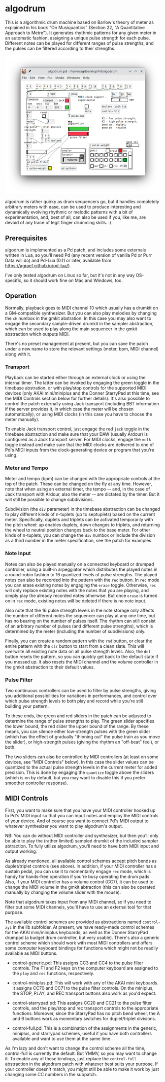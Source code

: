 # algodrum

This is a algorithmic drum machine based on Barlow's theory of meter as explained in his book "On Musiquantics" (Section 22, "A Quantitative Approach to Metre"). It generates rhythmic patterns for any given meter in an automatic fashion, assigning a unique pulse strength for each pulse. Different notes can be played for different ranges of pulse strengths, and the pulses can be filtered according to their strengths.

![algodrum](algodrum.png)

algodrum is rather quirky as drum sequencers go, but it handles completely arbitrary meters with ease, can be used to produce interesting and dynamically evolving rhythmic or melodic patterns with a bit of experimentation, and, best of all, can also be used if you, like me, are devoid of any trace of legit finger drumming skills. :)

## Prerequisites

algodrum is implemented as a Pd patch, and includes some externals written in Lua, so you'll need Pd (any recent version of vanilla Pd or Purr Data will do) and Pd-Lua (0.11 or later, available from https://agraef.github.io/pd-lua/).

I've only tested algodrum on Linux so far, but it's not in any way OS-specific, so it should work fine on Mac and Windows, too.

## Operation

Normally, playback goes to MIDI channel 10 which usually has a drumkit on a GM-compatible synthesizer. But you can also play melodies by changing the `ch` numbox in the gmkit abstration. In this case you may also want to engage the secondary sample-driven drumkit in the sampler abstraction, which can be used to play along the main sequencer in the gmkit abstraction which outputs MIDI.

There's no preset management at present, but you can save the patch under a new name to store the relevant settings (meter, bpm, MIDI channel) along with it.

### Transport

Playback can be started either through an external clock or using the internal timer. The latter can be invoked by engaging the green toggle in the timebase abstration, or with play/stop controls for the supported MIDI devices (only AKAI mini/miniplus and the Donner StarryPad at this time, see the MIDI Controls section below for further details). It's also possible to control the patch externally using Jack transport (including BBT information if the server provides it, in which case the meter will be chosen automatically), or using MIDI clocks (in this case you have to choose the meter manually).

To enable Jack transport control, just engage the red `jack` toggle in the timebase abstraction and make sure that your DAW (usually Ardour) is configured as a Jack transport server. For MIDI clocks, engage the `mclk` toggle instead and make sure that the MIDI clocks are delivered to one of Pd's MIDI inputs from the clock-generating device or program that you're using.

### Meter and Tempo

Meter and tempo (bpm) can be changed with the appropriate controls at the top of the patch. These can be changed on the fly at any time. However, note that when using an external timer, the tempo -- and, in the case of Jack transport with Ardour, also the meter -- are dictated by the timer. But it will still be possible to change subdivisions.

Subdivision (the `div` parameter) in the timebase abstraction can be changed to play different kinds of n-tuplets (up to septuplets) based on the current meter. Specifically, duplets and triplets can be activated temporarily with the pitch wheel: up enables duplets, down changes to triplets, and returning the wheel to neutral position changes back to the base meter. For other kinds of n-tuplets, you can change the `div` numbox or include the division as a third number in the meter specification, see the patch for examples.

### Note Input

Notes can also be played manually on a connected keyboard or drumpad controller, using a built-in arpeggiator which distributes the played notes in a round-robin fashion to 16 quantized levels of pulse strengths. The played notes can also be recorded into the pattern with the `rec` button. In `rec` mode you can erase existing notes by engaging the `erase` toggle. Otherwise, `rec` will only replace existing notes with the notes that you are playing, and simply play the already recorded notes otherwise. But once `erase` is turned on in `rec` mode, existing notes will be deleted if there is no note input.

Also note that the 16 pulse strength levels in the note storage only affects the number of different notes the sequencer can play at any one time, but has no bearing on the number of pulses itself. The rhythm can still consist of an arbitrary number of pulses (and different pulse strengths), which is determined by the meter (including the number of subdivisions) only.

Finally, you can create a random pattern with the `rnd` button, or clear the entire pattern with the `clr` button to start from a clean slate. This will overwrite all existing note data on all pulse strength levels. Also, the `def` button resets the pattern, so you can quickly get back to the default state if you messed up. It also resets the MIDI channel and the volume controller in the gmkit abstraction to their default values.

### Pulse Filter

Two continuous controllers can be used to filter by pulse strengths, giving you additional possibilities for variations in performances, and control over which pulse strength levels to both play and record while you're still building your pattern.

To these ends, the green and red sliders in the patch can be adjusted to determine the range of pulse strengths to play. The green slider specifies the lower bound, the red slider the upper bound of the range. By these means, you can silence either low-strength pulses with the green slider (which has the effect of gradually "thinning out" the pulse train as you move the slider), or high-strength pulses (giving the rhythm an "off-beat" feel), or both.

The two sliders can also be controlled by MIDI controllers (at least on some devices, see "MIDI Controls" below). In this case the slider values can be quantized to the actual pulse strength levels in the current meter for added precision. This is done by engaging the `quantize` toggle above the sliders (which is on by default, but you may want to disable this if you prefer smoother controller response).

## MIDI Controls

First, you want to make sure that you have your MIDI controller hooked up to Pd's MIDI input so that you can input notes and employ the MIDI controls of your device. And of course you want to connect Pd's MIDI output to whatever synthesizer you want to play algodrum's output.

NB: You can do without MIDI controller and synthesizer, but then you'll only be able to play the (rather limited) sampled drumkit of the included sampler abtraction. To fully utilize algodrum, you'll need to have both MIDI input and output working.

As already mentioned, all available control schemes accept pitch bends as duplet/triplet controls (see above). In addition, if your MIDI controller has a sustain pedal, you can use it to momentarily engage `rec` mode, which is handy for hands-free operation if you're busy operating the drum pads. Also, if your MIDI controller has a volume control (CC7), it can be used to change the MIDI volume in the gmkit abtraction (this can also be operated manually by changing the volume slider with the mouse).

Note that algodrum takes input from any MIDI channel, so if you need to filter out some MIDI channels, you'll have to use an external tool for that purpose.

The available control schemes are provided as abstractions named `control-xyz` in the lib subfolder. At present, we have ready-made control schemes for the AKAI mini/miniplus keyboards, as well as the Donner StarryPad drumpad (a budget drum controller, but very usable). There's also a generic control scheme which should work with most MIDI controllers and offers some computer keyboard bindings for functions which might not be readily available as MIDI buttons.

- control-generic.pd: This assigns CC3 and CC4 to the pulse filter controls. The F1 and F2 keys on the computer keyboard are assigned to the `play` and `rec` functions, respectively.

- control-miniplus.pd: This will work with any of the AKAI mini keyboards. It assigns CC70 and CC71 to the pulse filter controls. On the miniplus, the STOP, PLAY, and REC transport buttons also work as you'd expect.

- control-starrypad.pd: This assigns CC20 and CC21 to the pulse filter controls, and the play/stop and rec transport controls to the appropriate functions. Moreover, since the StarryPad has no pitch bend wheel, the A and B buttons work as momentary switches for duplet/triplet divisions.

- control-full.pd: This is a combination of the assignments in the generic, miniplus, and starrypad schemes, useful if you have both controllers available and want to use them at the same time.

As I'm lazy and don't want to change the control scheme all the time, control-full is currently the default. But YMMV, so you may want to change it. To enable any of these bindings, just replace the `control-full` abstraction in the algodrum patch with whatever best suits your purpose. If your controller doesn't match, you might still be able to make it work by just changing some CC numbers in the subpatch.
